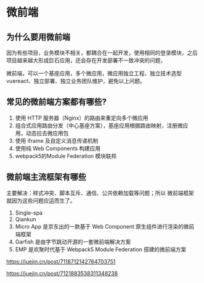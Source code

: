 # 微前端

## 为什么要用微前端

因为有些项目，业务模块不相关，都耦合在一起开发，使用相同的登录模块，之后项目越来越大形成巨石应用，还会存在开发部署不一致冲突的问题，

微前端，可以一个基座应用，多个微应用，微应用独立工程、独立技术选型vuereact、独立部署、独立业务团队维护，避免以上问题。


## 常见的微前端方案都有哪些?

1. 使用 HTTP 服务器（Nginx）的路由来重定向多个微应用
5. 组合式应用路由分发（中心基座方案），基座应用根据路由映射，注册微应用，动态拉去微应用包
2. 使用 iframe 及自定义消息传递机制
3. 使用纯 Web Components 构建应用
4. webpack5的Module Federation 模块联邦


## 微前端主流框架有哪些

主要解决：样式冲突、脚本互斥、通信、公共依赖加载等问题；所以 微前端框架 就因为这些问题应运而生了。
1. Single-spa
2. Qiankun
3. Micro App 是京东出的一款基于 Web Component 原生组件进行渲染的微前端框架
5. Garfish 是由字节跳动开源的一套微前端解决方案
4. EMP 是欢聚时代基于 Webpack5 Module Federation 搭建的微前端方案

https://juejin.cn/post/7118712142764703751

https://juejin.cn/post/7121883538311348238